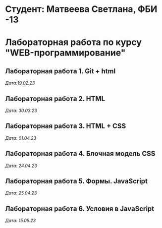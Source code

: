 # Студент: Матвеева Светлана, ФБИ -13

# Лабораторная работа по курсу "WEB-программирование"

## Лабораторная работа 1. Git + html

*Дата:19.02.23*

## Лабораторная работа 2. HTML

*Дата: 30.03.23*

## Лабораторная работа 3. HTML + CSS

*Дата: 01.04.23*

## Лабораторная работа 4. Блочная модель CSS

*Дата: 24.04.23*

## Лабораторная работа 5. Формы. JavaScript

*Дата: 25.04.23*

## Лабораторная работа 6. Условия в JavaScript

*Дата: 15.05.23*